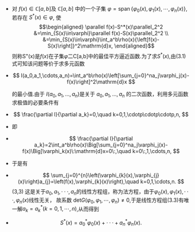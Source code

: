 - 对 $f(x)\in \mathbb{C}[a,b]$及 $\mathbb C[a,b]$ 中的一个子集 $\varphi=\operatorname{span}\{\varphi_0(x),\varphi_1(x),\cdots,\varphi_n(x)\}$, 若存在 $S^*(x)\in\varphi$, 使
  $$\begin{aligned} \parallel f(x)-S^*(x)\parallel_2^2 &=\min_{S(x)\in\varphi}\parallel f(x)-S(x)\parallel_2^2 \\
  &=\min_{S(x)\in\varphi}\int_a^b\rho(x){\left[f(x)-S(x)\right]}^2\mathrm{d}x,
  \end{aligned}$$
  则称S"(x)是$f(x)$在子集$\varphi$二C[a,b]中的最佳平方逼近函数.为了求$S^*(x)$,由(3.1)式可知该问题等价于求多元函数
- $$
  I(a_0,a_1,\cdots,a_n)=\int_a^b\rho(x)\left[\sum_{j=0}^na_j\varphi_j(x)-f(x)\right]^2\mathrm{d}x
  $$
  
  的最小值.由于 $I(a_0,a_1,...,a_n)$是关于 $a_0,a_1,...,a_n$ 的二次函数，利用多元函数求极值的必要条件有
- $$
  \frac{\partial I}{\partial a_k}=0,\quad k=0,1,\cdotp\cdotp\cdotp,n,
  $$
- 即
- $$
  \frac{\partial I}{\partial a_k}=2\int_a^b\rho(x)\Big[\sum_{j=0}^na_j\varphi_j(x)-f(x)\Big]\varphi_k(x)\:\mathrm{d}x=0\:,\quad k=0\:,1,\cdots,n,
  $$
- 于是有
- $$
  \sum_{j=0}^{n}\left(\varphi_{k}(x),\varphi_{j}(x)\right)a_{j}=\left(f(x),\varphi_{k}(x)\right),\quad k=0,1,\cdots,n.
  $$
  (3,3) 这是关于$a_0,a_1,\cdotp\cdotp\cdotp,a_n$的线性方程组，称为法方程，由于$\varphi_0(x),\varphi_1(x),\cdotp\cdotp\cdotp,\varphi_n(x)$线性无关， 故系数 det$G(\varphi_0,\varphi_1,\cdots,\varphi_n)\neq0$,于是线性方程组(3.3)有唯一解$a_k=a_k^*(k=0,1,\cdots,n)$,从而得到
- $$
  S^*(x)=a_0^*\varphi_0(x)+\cdotp\cdotp\cdotp+a_n^*\varphi_n(x).
  $$